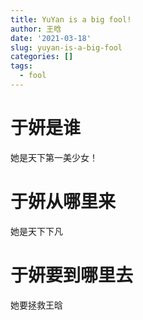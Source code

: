 ```yaml
---
title: YuYan is a big fool!
author: 王晗
date: '2021-03-18'
slug: yuyan-is-a-big-fool
categories: []
tags:
  - fool
---
```


# 于妍是谁

她是天下第一美少女！

# 于妍从哪里来

她是天下下凡

# 于妍要到哪里去

她要拯救王晗
